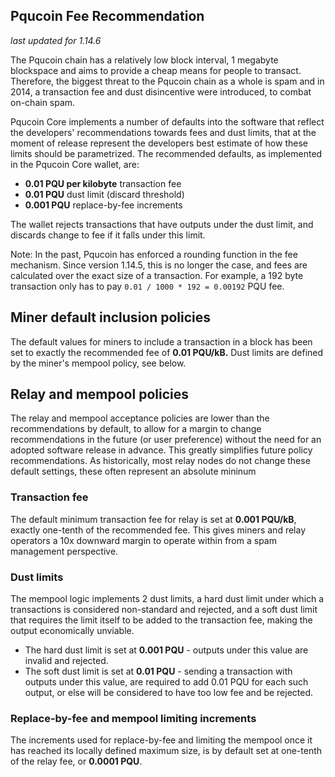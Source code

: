 Pqucoin Fee Recommendation
----------------------------

_last updated for 1.14.6_

The Pqucoin chain has a relatively low block interval, 1 megabyte blockspace
and aims to provide a cheap means for people to transact. Therefore, the biggest
threat to the Pqucoin chain as a whole is spam and in 2014, a transaction fee
and dust disincentive were introduced, to combat on-chain spam.

Pqucoin Core implements a number of defaults into the software that reflect the
developers' recommendations towards fees and dust limits, that at the moment of
release represent the developers best estimate of how these limits should be
parametrized. The recommended defaults, as implemented in the Pqucoin Core
wallet, are:

- **0.01 PQU per kilobyte** transaction fee
- **0.01 PQU** dust limit (discard threshold)
- **0.001 PQU** replace-by-fee increments

The wallet rejects transactions that have outputs under the dust limit, and
discards change to fee if it falls under this limit.

Note: In the past, Pqucoin has enforced a rounding function in the fee
      mechanism. Since version 1.14.5, this is no longer the case, and fees are
      calculated over the exact size of a transaction. For example, a 192 byte
      transaction only has to pay `0.01 / 1000 * 192 = 0.00192` PQU fee.

## Miner default inclusion policies

The default values for miners to include a transaction in a block has been set
to exactly the recommended fee of **0.01 PQU/kB.** Dust limits are defined by
the miner's mempool policy, see below.

## Relay and mempool policies

The relay and mempool acceptance policies are lower than the recommendations
by default, to allow for a margin to change recommendations in the future (or
user preference) without the need for an adopted software release in advance.
This greatly simplifies future policy recommendations. As historically, most
relay nodes do not change these default settings, these often represent an
absolute mininum

### Transaction fee

The default minimum transaction fee for relay is set at **0.001 PQU/kB**,
exactly one-tenth of the recommended fee. This gives miners and relay operators
a 10x downward margin to operate within from a spam management perspective.

### Dust limits

The mempool logic implements 2 dust limits, a hard dust limit under which a
transactions is considered non-standard and rejected, and a soft dust limit
that requires the limit itself to be added to the transaction fee, making the
output economically unviable.

- The hard dust limit is set at **0.001 PQU** - outputs under this value are
  invalid and rejected.
- The soft dust limit is set at **0.01 PQU** - sending a transaction with outputs
  under this value, are required to add 0.01 PQU for each such output, or else
  will be considered to have too low fee and be rejected.

### Replace-by-fee and mempool limiting increments

The increments used for replace-by-fee and limiting the mempool once it has
reached its locally defined maximum size, is by default set at one-tenth of
the relay fee, or **0.0001 PQU**.
